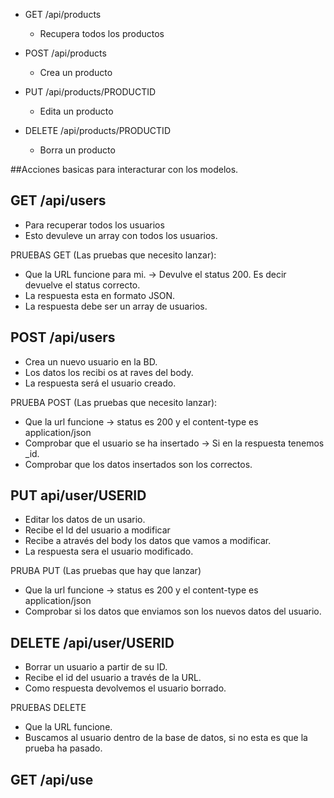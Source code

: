 - GET /api/products
  - Recupera todos los productos



- POST /api/products
  - Crea un producto


- PUT /api/products/PRODUCTID
  - Edita un producto

  
- DELETE /api/products/PRODUCTID
  - Borra un producto


##Acciones basicas para interacturar con los modelos.


## GET /api/users 

- Para recuperar todos los usuarios
- Esto devuleve un array con todos los usuarios. 

PRUEBAS GET (Las pruebas que necesito lanzar):

  - Que la URL funcione para mi.  -> Devulve el status 200. Es decir devuelve el status correcto. 
  - La respuesta esta en formato JSON. 
  - La respuesta debe ser un array de usuarios.
  


## POST /api/users

- Crea un nuevo usuario en la BD.
- Los datos los recibi os at raves del body.
- La respuesta será el usuario creado.

PRUEBA POST (Las pruebas que necesito lanzar): 

  - Que la url funcione -> status es 200 y el content-type es application/json
  - Comprobar que el usuario se ha insertado -> Si en la respuesta tenemos _id.
  - Comprobar que los datos insertados son los correctos. 


## PUT api/user/USERID

  - Editar los datos de un usario.
  - Recibe el Id del usuario a modificar
  - Recibe a através del body los datos que vamos a modificar.
  - La respuesta sera el usuario modificado.



PRUBA PUT (Las pruebas que hay que lanzar)

  - Que la url funcione -> status es 200 y el content-type es application/json
  - Comprobar si los datos que enviamos son los nuevos datos del usuario.


## DELETE /api/user/USERID

  - Borrar un usuario a partir de su ID.
  - Recibe el id del usuario a través de la URL.
  - Como respuesta devolvemos el usuario borrado.

PRUEBAS DELETE

   - Que la URL funcione.
   - Buscamos al usuario dentro de la base de datos, si no esta es que la prueba ha pasado.



## GET /api/use